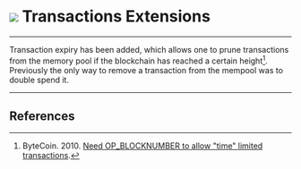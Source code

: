 # <img class="dcr-icon" src="/img/dcr-icons/Code.svg" /> Transactions Extensions 

---

Transaction expiry has been added, which allows one to prune transactions from the memory pool if the blockchain has reached a certain height[^1]. Previously the only way to remove a transaction from the mempool was to double spend it.

---

## <i class="fa fa-book"></i> References 

[^1]: ByteCoin. 2010. [Need OP_BLOCKNUMBER to allow "time" limited transactions](https://decred.org/research/bytecoin2010.pdf).
